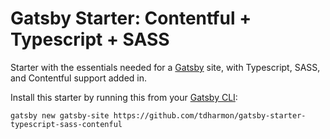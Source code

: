 # Gatsby Starter: Contentful + Typescript + SASS
Starter with the essentials needed for a [Gatsby](https://www.gatsbyjs.org/) site, with Typescript, SASS, and Contentful support added in.

Install this starter by running this from your [Gatsby CLI](https://next.gatsbyjs.org/tutorial/part-zero/#install-the-gatsby-cli):
```
gatsby new gatsby-site https://github.com/tdharmon/gatsby-starter-typescript-sass-contenful
```

